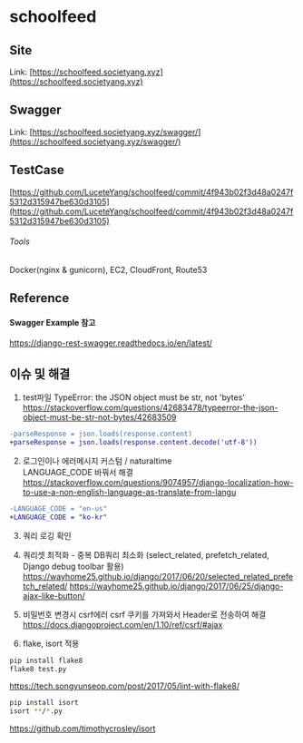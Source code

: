 # schoolfeed


## Site

Link: [https://schoolfeed.societyang.xyz](https://schoolfeed.societyang.xyz)

## Swagger

Link: [https://schoolfeed.societyang.xyz/swagger/](https://schoolfeed.societyang.xyz/swagger/)

## TestCase
[https://github.com/LuceteYang/schoolfeed/commit/4f943b02f3d48a0247f5312d315947be630d3105](https://github.com/LuceteYang/schoolfeed/commit/4f943b02f3d48a0247f5312d315947be630d3105)

###### Tools  
Docker(nginx & gunicorn), EC2, CloudFront, Route53  


## Reference
#### Swagger Example 참고
https://django-rest-swagger.readthedocs.io/en/latest/

## 이슈 및 해결
1. test파일  TypeError: the JSON object must be str, not 'bytes'
https://stackoverflow.com/questions/42683478/typeerror-the-json-object-must-be-str-not-bytes/42683509
``` diff
-parseResponse = json.loads(response.content)
+parseResponse = json.loads(response.content.decode('utf-8'))
```
2. 로그인이나 에러메시지 커스텀 / naturaltime  
LANGUAGE_CODE 바꿔서 해결
https://stackoverflow.com/questions/9074957/django-localization-how-to-use-a-non-english-language-as-translate-from-langu
``` diff
-LANGUAGE_CODE = "en-us"
+LANGUAGE_CODE = "ko-kr"
```
3. 쿼리 로깅 확인

4. 쿼리셋 최적화 - 중복 DB쿼리 최소화 (select_related, prefetch_related, Django debug toolbar 활용)
https://wayhome25.github.io/django/2017/06/20/selected_related_prefetch_related/
https://wayhome25.github.io/django/2017/06/25/django-ajax-like-button/

5. 비밀번호 변경시 csrf에러
csrf 쿠키를 가져와서 Header로 전송하여 해결
https://docs.djangoproject.com/en/1.10/ref/csrf/#ajax

6. flake, isort 적용
```zsh
pip install flake8
flake8 test.py
```
https://tech.songyunseop.com/post/2017/05/lint-with-flake8/
```zsh
pip install isort
isort **/*.py
```
https://github.com/timothycrosley/isort

